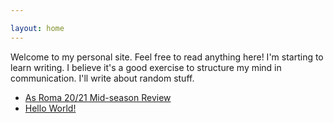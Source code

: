 ```yaml
---

layout: home
---
```

Welcome to my personal site. Feel free to read anything here! I'm starting to learn writing. I believe it's a good exercise to structure my mind in communication. I'll write about random stuff.

- [As Roma 20/21 Mid-season Review](/2021/02/as-roma-mid-season-review)
- [Hello World!](/2020/12/hello-world)
